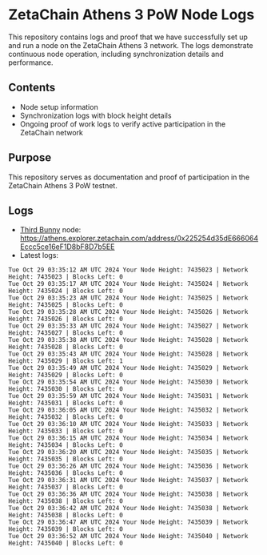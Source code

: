 # ZetaChain Athens 3 PoW Node Logs
This repository contains logs and proof that we have successfully set up and run a node on the ZetaChain Athens 3 network. The logs demonstrate continuous node operation, including synchronization details and performance.

## Contents
- Node setup information
- Synchronization logs with block height details
- Ongoing proof of work logs to verify active participation in the ZetaChain network

## Purpose
This repository serves as documentation and proof of participation in the ZetaChain Athens 3 PoW testnet.

## Logs

- [Third Bunny](https://thirdbunny.xyz/) node: https://athens.explorer.zetachain.com/address/0x225254d35dE666064Eccc5ce16eF1D8bF8D7b5EE
- Latest logs:
```
Tue Oct 29 03:35:12 AM UTC 2024 Your Node Height: 7435023 | Network Height: 7435023 | Blocks Left: 0
Tue Oct 29 03:35:17 AM UTC 2024 Your Node Height: 7435024 | Network Height: 7435024 | Blocks Left: 0
Tue Oct 29 03:35:23 AM UTC 2024 Your Node Height: 7435025 | Network Height: 7435025 | Blocks Left: 0
Tue Oct 29 03:35:28 AM UTC 2024 Your Node Height: 7435026 | Network Height: 7435026 | Blocks Left: 0
Tue Oct 29 03:35:33 AM UTC 2024 Your Node Height: 7435027 | Network Height: 7435027 | Blocks Left: 0
Tue Oct 29 03:35:38 AM UTC 2024 Your Node Height: 7435028 | Network Height: 7435028 | Blocks Left: 0
Tue Oct 29 03:35:43 AM UTC 2024 Your Node Height: 7435028 | Network Height: 7435029 | Blocks Left: 1
Tue Oct 29 03:35:49 AM UTC 2024 Your Node Height: 7435029 | Network Height: 7435029 | Blocks Left: 0
Tue Oct 29 03:35:54 AM UTC 2024 Your Node Height: 7435030 | Network Height: 7435030 | Blocks Left: 0
Tue Oct 29 03:35:59 AM UTC 2024 Your Node Height: 7435031 | Network Height: 7435031 | Blocks Left: 0
Tue Oct 29 03:36:05 AM UTC 2024 Your Node Height: 7435032 | Network Height: 7435032 | Blocks Left: 0
Tue Oct 29 03:36:10 AM UTC 2024 Your Node Height: 7435033 | Network Height: 7435033 | Blocks Left: 0
Tue Oct 29 03:36:15 AM UTC 2024 Your Node Height: 7435034 | Network Height: 7435034 | Blocks Left: 0
Tue Oct 29 03:36:20 AM UTC 2024 Your Node Height: 7435035 | Network Height: 7435035 | Blocks Left: 0
Tue Oct 29 03:36:26 AM UTC 2024 Your Node Height: 7435036 | Network Height: 7435036 | Blocks Left: 0
Tue Oct 29 03:36:31 AM UTC 2024 Your Node Height: 7435037 | Network Height: 7435037 | Blocks Left: 0
Tue Oct 29 03:36:36 AM UTC 2024 Your Node Height: 7435038 | Network Height: 7435038 | Blocks Left: 0
Tue Oct 29 03:36:42 AM UTC 2024 Your Node Height: 7435038 | Network Height: 7435038 | Blocks Left: 0
Tue Oct 29 03:36:47 AM UTC 2024 Your Node Height: 7435039 | Network Height: 7435039 | Blocks Left: 0
Tue Oct 29 03:36:52 AM UTC 2024 Your Node Height: 7435040 | Network Height: 7435040 | Blocks Left: 0
```
